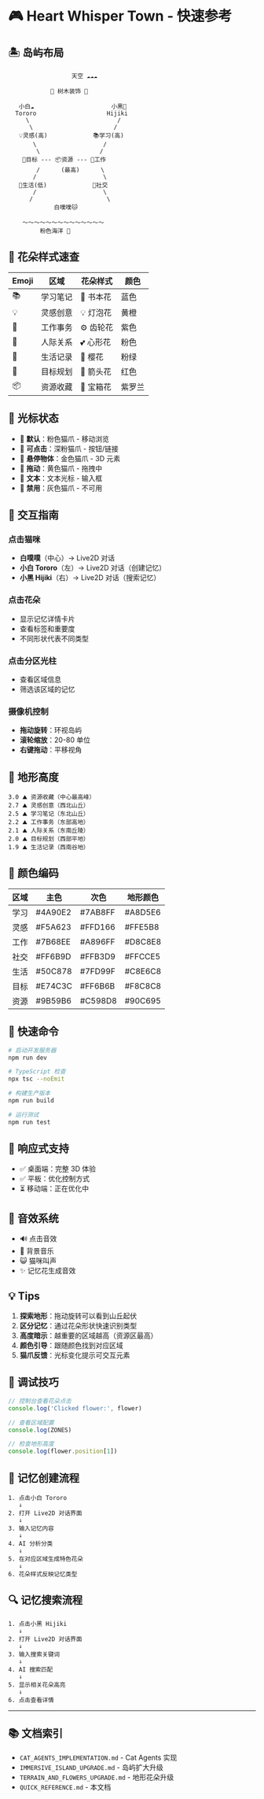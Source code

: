 # 🎮 Heart Whisper Town - 快速参考

## 🏝️ 岛屿布局

```
                  天空 ☁️☁️☁️

            🌳 树木装饰 🌳

   小白☁️                      小黑🌙
  Tororo                    Hijiki
     \                         /
      \                       /
   💡灵感(高)             📚学习(高)
       \                   /
        \                 /
    🎯目标 --- 📦资源 --- 💼工作
        /      (最高)      \
       /                   \
   🌸生活(低)             🤝社交
       /                   \
      /                     \
             白噗噗🐱

    ～～～～～～～～～～～～～～
         粉色海洋 🌊
```

## 🌺 花朵样式速查

| Emoji | 区域 | 花朵样式 | 颜色 |
|-------|------|---------|------|
| 📚 | 学习笔记 | 📖 书本花 | 蓝色 |
| 💡 | 灵感创意 | 💡 灯泡花 | 黄橙 |
| 💼 | 工作事务 | ⚙️ 齿轮花 | 紫色 |
| 🤝 | 人际关系 | 💕 心形花 | 粉色 |
| 🌸 | 生活记录 | 🌸 樱花 | 粉绿 |
| 🎯 | 目标规划 | 🏹 箭头花 | 红色 |
| 📦 | 资源收藏 | 🎁 宝箱花 | 紫罗兰 |

## 🐾 光标状态

- 🐾 **默认**：粉色猫爪 - 移动浏览
- 🐾 **可点击**：深粉猫爪 - 按钮/链接
- 🐾 **悬停物体**：金色猫爪 - 3D 元素
- 🐾 **拖动**：黄色猫爪 - 拖拽中
- 🐾 **文本**：文本光标 - 输入框
- 🐾 **禁用**：灰色猫爪 - 不可用

## 🎯 交互指南

### 点击猫咪
- **白噗噗**（中心）→ Live2D 对话
- **小白 Tororo**（左）→ Live2D 对话（创建记忆）
- **小黑 Hijiki**（右）→ Live2D 对话（搜索记忆）

### 点击花朵
- 显示记忆详情卡片
- 查看标签和重要度
- 不同形状代表不同类型

### 点击分区光柱
- 查看区域信息
- 筛选该区域的记忆

### 摄像机控制
- **拖动旋转**：环视岛屿
- **滚轮缩放**：20-80 单位
- **右键拖动**：平移视角

## 📏 地形高度

```
3.0 ⛰️ 资源收藏（中心最高峰）
2.7 ⛰️ 灵感创意（西北山丘）
2.5 ⛰️ 学习笔记（东北山丘）
2.2 ⛰️ 工作事务（东部高地）
2.1 ⛰️ 人际关系（东南丘陵）
2.0 ⛰️ 目标规划（西部平地）
1.9 ⛰️ 生活记录（西南谷地）
```

## 🎨 颜色编码

| 区域 | 主色 | 次色 | 地形颜色 |
|------|------|------|----------|
| 学习 | #4A90E2 | #7AB8FF | #A8D5E6 |
| 灵感 | #F5A623 | #FFD166 | #FFE5B8 |
| 工作 | #7B68EE | #A896FF | #D8C8E8 |
| 社交 | #FF6B9D | #FFB3D9 | #FFCCE5 |
| 生活 | #50C878 | #7FD99F | #C8E6C8 |
| 目标 | #E74C3C | #FF6B6B | #F8C8C8 |
| 资源 | #9B59B6 | #C598D8 | #90C695 |

## 🚀 快速命令

```bash
# 启动开发服务器
npm run dev

# TypeScript 检查
npx tsc --noEmit

# 构建生产版本
npm run build

# 运行测试
npm run test
```

## 📱 响应式支持

- ✅ 桌面端：完整 3D 体验
- ✅ 平板：优化控制方式
- ⏳ 移动端：正在优化中

## 🎵 音效系统

- 🔊 点击音效
- 🎵 背景音乐
- 😺 猫咪叫声
- ✨ 记忆花生成音效

## 💡 Tips

1. **探索地形**：拖动旋转可以看到山丘起伏
2. **区分记忆**：通过花朵形状快速识别类型
3. **高度暗示**：越重要的区域越高（资源区最高）
4. **颜色引导**：跟随颜色找到对应区域
5. **猫爪反馈**：光标变化提示可交互元素

## 🐛 调试技巧

```javascript
// 控制台查看花朵点击
console.log('Clicked flower:', flower)

// 查看区域配置
console.log(ZONES)

// 检查地形高度
console.log(flower.position[1])
```

## 📝 记忆创建流程

```
1. 点击小白 Tororo
   ↓
2. 打开 Live2D 对话界面
   ↓
3. 输入记忆内容
   ↓
4. AI 分析分类
   ↓
5. 在对应区域生成特色花朵
   ↓
6. 花朵样式反映记忆类型
```

## 🔍 记忆搜索流程

```
1. 点击小黑 Hijiki
   ↓
2. 打开 Live2D 对话界面
   ↓
3. 输入搜索关键词
   ↓
4. AI 搜索匹配
   ↓
5. 显示相关花朵高亮
   ↓
6. 点击查看详情
```

---

## 📚 文档索引

- `CAT_AGENTS_IMPLEMENTATION.md` - Cat Agents 实现
- `IMMERSIVE_ISLAND_UPGRADE.md` - 岛屿扩大升级
- `TERRAIN_AND_FLOWERS_UPGRADE.md` - 地形花朵升级
- `QUICK_REFERENCE.md` - 本文档
